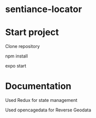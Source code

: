# sentiance-locator

# Start project
Clone repository

npm install

expo start

# Documentation

Used Redux for state management

Used opencagedata for Reverse Geodata


